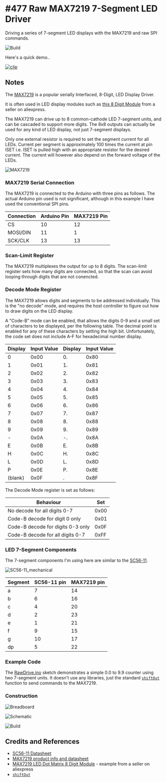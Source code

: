 # #477 Raw MAX7219 7-Segment LED Driver

Driving a series of 7-segment LED displays with the MAX7219 and raw SPI commands.

![Build](./assets/RawDrive_build.jpg?raw=true)

Here's a quick demo..

[![clip](https://img.youtube.com/vi/zJc8V84axcg/0.jpg)](https://www.youtube.com/watch?v=zJc8V84axcg)

## Notes

The [MAX7219](https://www.maximintegrated.com/en/products/power/display-power-control/MAX7219.html)
is a popular serially Interfaced, 8-Digit, LED Display Driver.

It is often used in LED display modules such as
[this 8 Digit Module](https://www.aliexpress.com/item/MAX7219-8-Digit-LED-Display-7-Segment-Digital-Tube-For-Arduino-Raspberry-Pi/32830440792.html)
from a seller on aliexpress.

The MAX7219 can drive up to 8 common-cathode LED 7-segment units, and can be cascaded to support more digits.
The 8x8 outputs can actually be used for any kind of LED display, not just 7-segment displays.

Only one external resistor is required to set the segment current for all LEDs.
Current per segment is approximately 100 times the current at pin ISET i.e. ISET is pulled high with an appropriate resistor for the desired current.
The current will however also depend on the forward voltage of the LEDs.

![MAX7219](./assets/MAX7219.jpg?raw=true)

### MAX7219 Serial Connection

The MAX7219 is connected to the Arduino with three pins as follows.
The actual Arduino pin used is not significant, although in this example I have used the conventional SPI pins.

| Connection | Arduino Pin | MAX7219 Pin |
|------------|-------------|-------------|
| CS         | 10          | 12          |
| MOSI/DIN   | 11          | 1           |
| SCK/CLK    | 13          | 13          |


### Scan-Limit Register

The MAX7219 multiplexes the output for up to 8 digits.
The scan-limit register sets how many digits are connected, so that the scan
can avoid looping through digits that are not conencted.


### Decode Mode Register

The MAX7219 allows digits and segments to be addressed individually. This is the "no decode" mode,
and requires the host controller to figure out how to draw digits on the LED display.

A "Code-B" mode can be enabled, that allows the digits 0-9 and a small set of characters to be displayed, per the following table.
The decimal point is enabled for any of these characters by setting the high bit.
Unfortunately, the code set does not include A-F for hexadecimal number display.

| Display | Input Value    | Display | Input Value    |
|---------|----------------|---------|----------------|
| 0       | 0x00           | 0.      | 0x80           |
| 1       | 0x01           | 1.      | 0x81           |
| 2       | 0x02           | 2.      | 0x82           |
| 3       | 0x03           | 3.      | 0x83           |
| 4       | 0x04           | 4.      | 0x84           |
| 5       | 0x05           | 5.      | 0x85           |
| 6       | 0x06           | 6.      | 0x86           |
| 7       | 0x07           | 7.      | 0x87           |
| 8       | 0x08           | 8.      | 0x88           |
| 9       | 0x09           | 9.      | 0x89           |
| -       | 0x0A           | -.      | 0x8A           |
| E       | 0x0B           | E.      | 0x8B           |
| H       | 0x0C           | H.      | 0x8C           |
| L       | 0x0D           | L.      | 0x8D           |
| P       | 0x0E           | P.      | 0x8E           |
| (blank) | 0x0F           | .       | 0x8F           |

The Decode Mode register is set as follows:

| Behaviour                         | Set  |
|-----------------------------------|------|
| No decode for all digits 0-7      | 0x00 |
| Code-B decode for digit 0 only    | 0x01 |
| Code-B decode for digits 0-3 only | 0x0F |
| Code-B decode for all digits 0-7  | 0xFF |


### LED 7-Segment Components

The 7-segment components I'm using here are similar to the [SC56-11](../../assets/SC56-11_datasheet.pdf?raw=true).

![SC56-11_mechanical](../../assets/SC56-11_mechanical.jpg?raw=true)

| Segment  | SC56-11 pin | MAX7219 pin    |
|----------|-------------|----------------|
| a        | 7           | 14             |
| b        | 6           | 16             |
| c        | 4           | 20             |
| d        | 2           | 23             |
| e        | 1           | 21             |
| f        | 9           | 15             |
| g        | 10          | 17             |
| dp       | 5           | 22             |


### Example Code

The [RawDrive.ino](./RawDrive.ino) sketch demonstrates a simple 0.0 to 9.9 counter
using two 7-segment units. It doesn't use any libraries, just the standard
[`shiftOut`](https://www.arduino.cc/reference/en/language/functions/advanced-io/shiftout/)
function to send commands to the MAX7219.

### Construction

![Breadboard](./assets/RawDrive_bb.jpg?raw=true)

![Schematic](./assets/RawDrive_schematic.jpg?raw=true)

![Build](./assets/RawDrive_build.jpg?raw=true)

## Credits and References

* [SC56-11 Datasheet](../../assets/SC56-11_datasheet.pdf?raw=true)
* [MAX7219 product info and datasheet](https://www.maximintegrated.com/en/products/power/display-power-control/MAX7219.html)
* [MAX7219 LED Dot Matrix 8 Digit Module](https://www.aliexpress.com/item/MAX7219-8-Digit-LED-Display-7-Segment-Digital-Tube-For-Arduino-Raspberry-Pi/32830440792.html) - example from a seller on aliexpress
* [`shiftOut`](https://www.arduino.cc/reference/en/language/functions/advanced-io/shiftout/)

